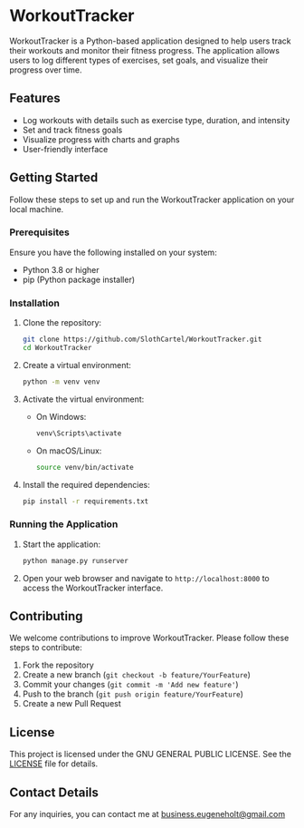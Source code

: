 # WorkoutTracker

WorkoutTracker is a Python-based application designed to help users track their workouts and monitor their fitness progress. The application allows users to log different types of exercises, set goals, and visualize their progress over time.

## Features

- Log workouts with details such as exercise type, duration, and intensity
- Set and track fitness goals
- Visualize progress with charts and graphs
- User-friendly interface

## Getting Started

Follow these steps to set up and run the WorkoutTracker application on your local machine.

### Prerequisites

Ensure you have the following installed on your system:

- Python 3.8 or higher
- pip (Python package installer)

### Installation

1. Clone the repository:

    ```bash
    git clone https://github.com/SlothCartel/WorkoutTracker.git
    cd WorkoutTracker
    ```

2. Create a virtual environment:

    ```bash
    python -m venv venv
    ```

3. Activate the virtual environment:

    - On Windows:

        ```bash
        venv\Scripts\activate
        ```

    - On macOS/Linux:

        ```bash
        source venv/bin/activate
        ```

4. Install the required dependencies:

    ```bash
    pip install -r requirements.txt
    ```

### Running the Application

1. Start the application:

    ```bash
    python manage.py runserver
    ```

2. Open your web browser and navigate to `http://localhost:8000` to access the WorkoutTracker interface.

## Contributing

We welcome contributions to improve WorkoutTracker. Please follow these steps to contribute:

1. Fork the repository
2. Create a new branch (`git checkout -b feature/YourFeature`)
3. Commit your changes (`git commit -m 'Add new feature'`)
4. Push to the branch (`git push origin feature/YourFeature`)
5. Create a new Pull Request

## License

This project is licensed under the GNU GENERAL PUBLIC LICENSE. See the [LICENSE](LICENSE) file for details.

## Contact Details

For any inquiries, you can contact me at business.eugeneholt@gmail.com
